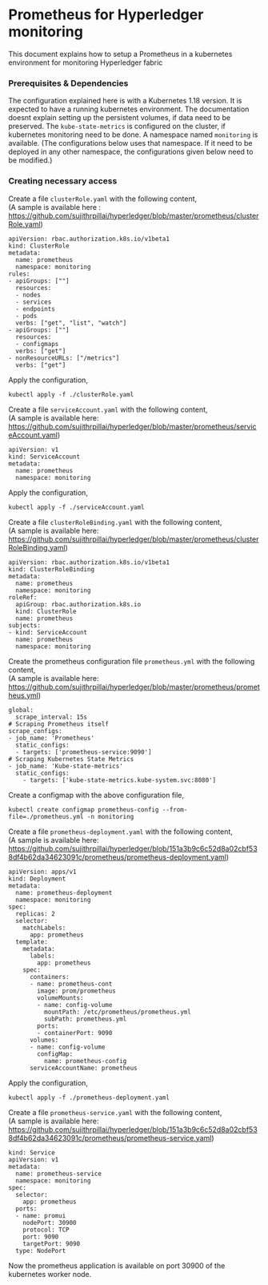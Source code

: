 # Prometheus for Hyperledger monitoring
This document explains how to setup a Prometheus in a kubernetes environment for monitoring Hyperledger fabric

### Prerequisites & Dependencies
The configuration explained here is with a Kubernetes 1.18 version. It is expected to have a running kubernetes environment. The documentation doesnt explain setting up the persistent volumes, if data need to be preserved.
The `kube-state-metrics` is configured on the cluster, if kubernetes monitoring need to be done.
A namespace named `monitoring` is available. (The configurations below uses that namespace. If it need to be deployed in any other  namespace, the configurations given below need to be modified.)
### Creating necessary access
Create a file `clusterRole.yaml` with the following content,   
(A sample is available here : https://github.com/sujithrpillai/hyperledger/blob/master/prometheus/clusterRole.yaml)
```
apiVersion: rbac.authorization.k8s.io/v1beta1
kind: ClusterRole
metadata:
  name: prometheus
  namespace: monitoring
rules:
- apiGroups: [""]
  resources:
  - nodes
  - services
  - endpoints
  - pods
  verbs: ["get", "list", "watch"]
- apiGroups: [""]
  resources:
  - configmaps
  verbs: ["get"]
- nonResourceURLs: ["/metrics"]
  verbs: ["get"]
```
Apply the configuration,
```
kubectl apply -f ./clusterRole.yaml
```
Create a file `serviceAccount.yaml` with the  following content,   
(A sample is available here: https://github.com/sujithrpillai/hyperledger/blob/master/prometheus/serviceAccount.yaml)
```
apiVersion: v1
kind: ServiceAccount
metadata:
  name: prometheus
  namespace: monitoring
```
Apply the configuration,
```
kubectl apply -f ./serviceAccount.yaml
```
Create a file `clusterRoleBinding.yaml` with the following content,  
(A sample is available here: https://github.com/sujithrpillai/hyperledger/blob/master/prometheus/clusterRoleBinding.yaml)
```
apiVersion: rbac.authorization.k8s.io/v1beta1
kind: ClusterRoleBinding
metadata:
  name: prometheus
  namespace: monitoring
roleRef:
  apiGroup: rbac.authorization.k8s.io
  kind: ClusterRole
  name: prometheus
subjects:
- kind: ServiceAccount
  name: prometheus
  namespace: monitoring
```
Create the prometheus configuration file `prometheus.yml` with the following content,  
(A sample is available here: https://github.com/sujithrpillai/hyperledger/blob/master/prometheus/prometheus.yml)
```
global:
  scrape_interval: 15s
# Scraping Prometheus itself
scrape_configs:
- job_name: 'Prometheus'
  static_configs:
  - targets: ['prometheus-service:9090']
# Scraping Kubernetes State Metrics
- job_name: 'Kube-state-metrics'
  static_configs:
    - targets: ['kube-state-metrics.kube-system.svc:8080']
```
Create a configmap with the above configuration file, 
```
kubectl create configmap prometheus-config --from-file=./prometheus.yml -n monitoring
```
Create a file `prometheus-deployment.yaml` with the following content,  
(A sample is available here: https://github.com/sujithrpillai/hyperledger/blob/151a3b9c6c52d8a02cbf538df4b62da34623091c/prometheus/prometheus-deployment.yaml)
```
apiVersion: apps/v1
kind: Deployment
metadata:
  name: prometheus-deployment
  namespace: monitoring
spec:
  replicas: 2
  selector:
    matchLabels:
      app: prometheus
  template:
    metadata:
      labels:
        app: prometheus
    spec:
      containers:
      - name: prometheus-cont
        image: prom/prometheus
        volumeMounts:
        - name: config-volume
          mountPath: /etc/prometheus/prometheus.yml
          subPath: prometheus.yml
        ports:
        - containerPort: 9090
      volumes:
      - name: config-volume
        configMap:
          name: prometheus-config
      serviceAccountName: prometheus
```
Apply the configuration,
```
kubectl apply -f ./prometheus-deployment.yaml
```
Create a file `prometheus-service.yaml` with the following content,  
(A sample is available here: https://github.com/sujithrpillai/hyperledger/blob/151a3b9c6c52d8a02cbf538df4b62da34623091c/prometheus/prometheus-service.yaml)
```
kind: Service
apiVersion: v1
metadata:
  name: prometheus-service
  namespace: monitoring
spec:
  selector:
    app: prometheus
  ports:
  - name: promui
    nodePort: 30900
    protocol: TCP
    port: 9090
    targetPort: 9090
  type: NodePort
```
Now the prometheus application is available on port 30900 of the kubernetes worker node.

